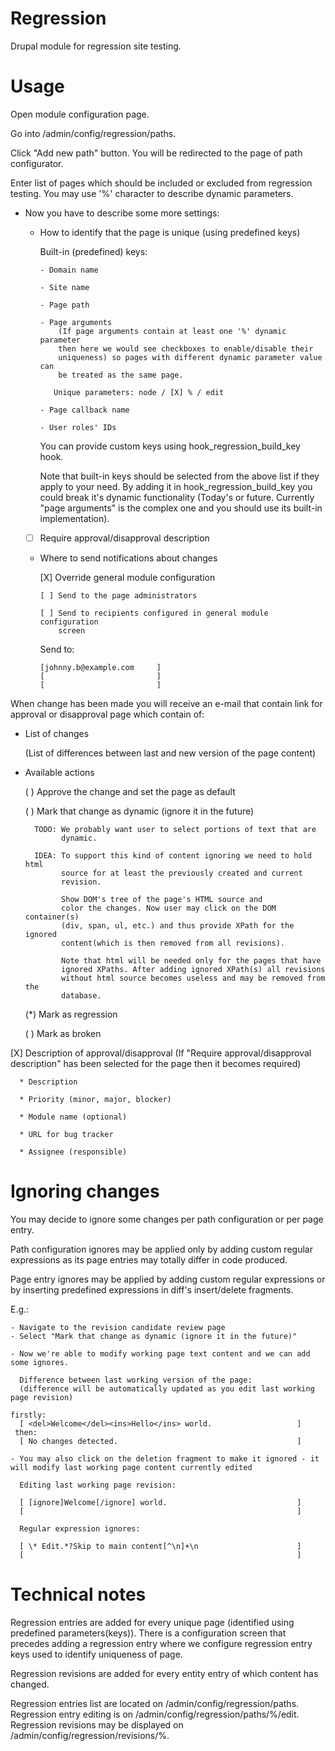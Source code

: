 Regression
==========

Drupal module for regression site testing.


Usage
=====

  Open module configuration page.

  Go into /admin/config/regression/paths.

  Click "Add new path" button. You will be redirected to the page of path
  configurator.

  Enter list of pages which should be included or excluded from regression
  testing. You may use '%' character to describe dynamic parameters.

   - Now you have to describe some more settings:

      * How to identify that the page is unique (using predefined keys)

          Built-in (predefined) keys:

            - Domain name

            - Site name

            - Page path

            - Page arguments
                (If page arguments contain at least one '%' dynamic parameter
                then here we would see checkboxes to enable/disable their
                uniqueness) so pages with different dynamic parameter value can
                be treated as the same page.

               Unique parameters: node / [X] % / edit

            - Page callback name

            - User roles' IDs

          You can provide custom keys using hook_regression_build_key hook.

          Note that built-in keys should be selected from the above list if they
          apply to your need. By adding it in hook_regression_build_key you
          could break it's dynamic functionality (Today's or future. Currently
          "page arguments" is the complex one and you should use its built-in
          implementation).
           
      * [ ] Require approval/disapproval description

      * Where to send notifications about changes
      
         [X] Override general module configuration
         
            [ ] Send to the page administrators
            
            [ ] Send to recipients configured in general module configuration
                screen
            
         Send to:
         
            [johnny.b@example.com     ]
            [                         ]
            [                         ]

            

  When change has been made you will receive an e-mail that contain link for
  approval or disapproval page which contain of:

   - List of changes
   
      (List of differences between last and new version of the page content)
   
   - Available actions
   
      ( ) Approve the change and set the page as default
      
      ( ) Mark that change as dynamic (ignore it in the future)
      
           TODO: We probably want user to select portions of text that are
                 dynamic.

           IDEA: To support this kind of content ignoring we need to hold html
                 source for at least the previously created and current
                 revision.
                 
                 Show DOM's tree of the page's HTML source and
                 color the changes. Now user may click on the DOM container(s)
                 (div, span, ul, etc.) and thus provide XPath for the ignored
                 content(which is then removed from all revisions).
                 
                 Note that html will be needed only for the pages that have
                 ignored XPaths. After adding ignored XPath(s) all revisions
                 without html source becomes useless and may be removed from the
                 database.
                 
                 
      
      (*) Mark as regression
      
      ( ) Mark as broken
  
   [X] Description of approval/disapproval (If "Require approval/disapproval
       description" has been selected for the page then it becomes required)
   
      * Description
     
      * Priority (minor, major, blocker)
     
      * Module name (optional)
     
      * URL for bug tracker
     
      * Assignee (responsible)
   
Ignoring changes
================

  You may decide to ignore some changes per path configuration or per page entry.

  Path configuration ignores may be applied only by adding custom regular expressions as its page entries may totally differ in code produced.

  Page entry ignores may be applied by adding custom regular expressions or by inserting predefined expressions in diff's insert/delete fragments.

  E.g.:

    - Navigate to the revision candidate review page
    - Select "Mark that change as dynamic (ignore it in the future)"

    - Now we're able to modify working page text content and we can add some ignores.

      Difference between last working version of the page:
      (difference will be automatically updated as you edit last working page revision)

    firstly:
      [ <del>Welcome</del><ins>Hello</ins> world.                   ]
     then:
      [ No changes detected.                                        ]
      
    - You may also click on the deletion fragment to make it ignored - it will modify last working page content currently edited

      Editing last working page revision:

      [ [ignore]Welcome[/ignore] world.                             ]
      [                                                             ]

      Regular expression ignores:

      [ \* Edit.*?Skip to main content[^\n]+\n                      ]
      [                                                             ]




Technical notes
===============

  Regression entries are added for every unique page (identified using
  predefined parameters(keys)). There is a configuration screen that precedes
  adding a regression entry where we configure regression entry keys used to
  identify uniqueness of page.

  Regression revisions are added for every entity entry of which content has
  changed.

  Regression entries list are located on /admin/config/regression/paths.
  Regression entry editing is on /admin/config/regression/paths/%/edit.
  Regression revisions may be displayed on /admin/config/regression/revisions/%.
